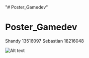 "# Poster_Gamedev" 
# Poster_Gamedev

Shandy 13516097
Sebastian 18216048

![Alt text](https://github.com/shandygunawan/Poster_Gamedev/raw/master/Poster_Game.png?raw=true "Poster")